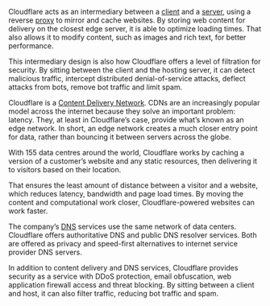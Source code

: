 Cloudflare acts as an intermediary between a [client]() and a [server](), using a reverse [proxy]() to mirror and cache websites. By storing web content for delivery on the closest edge server, it is able to optimize loading times. That also allows it to modify content, such as images and rich text, for better performance.

This intermediary design is also how Cloudflare offers a level of filtration for security. By sitting between the client and the hosting server, it can detect malicious traffic, intercept distributed denial-of-service attacks, deflect attacks from bots, remove bot traffic and limit spam.

Cloudflare is a [Content Delivery Network](). CDNs are an increasingly popular model across the internet because they solve an important problem: latency. They, at least in Cloudflare’s case, provide what’s known as an edge network. In short, an edge network creates a much closer entry point for data, rather than bouncing it between servers across the globe.

With 155 data centres around the world, Cloudflare works by caching a version of a customer’s website and any static resources, then delivering it to visitors based on their location.

That ensures the least amount of distance between a visitor and a website, which reduces latency, bandwidth and page load times. By moving the content and computational work closer, Cloudflare-powered websites can work faster.

The company’s [DNS](dns.md) services use the same network of data centers. Cloudflare offers authoritative DNS and public DNS resolver services. Both are offered as privacy and speed-first alternatives to internet service provider DNS servers. 

In addition to content delivery and DNS services, Cloudflare provides security as a service with DDoS protection, email obfuscation, web application firewall access and threat blocking. By sitting between a client and host, it can also filter traffic, reducing bot traffic and spam.

